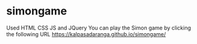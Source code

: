 # simongame

Used HTML CSS JS and JQuery
You can play the Simon game by clicking the following URL
https://kalpasadaranga.github.io/simongame/
